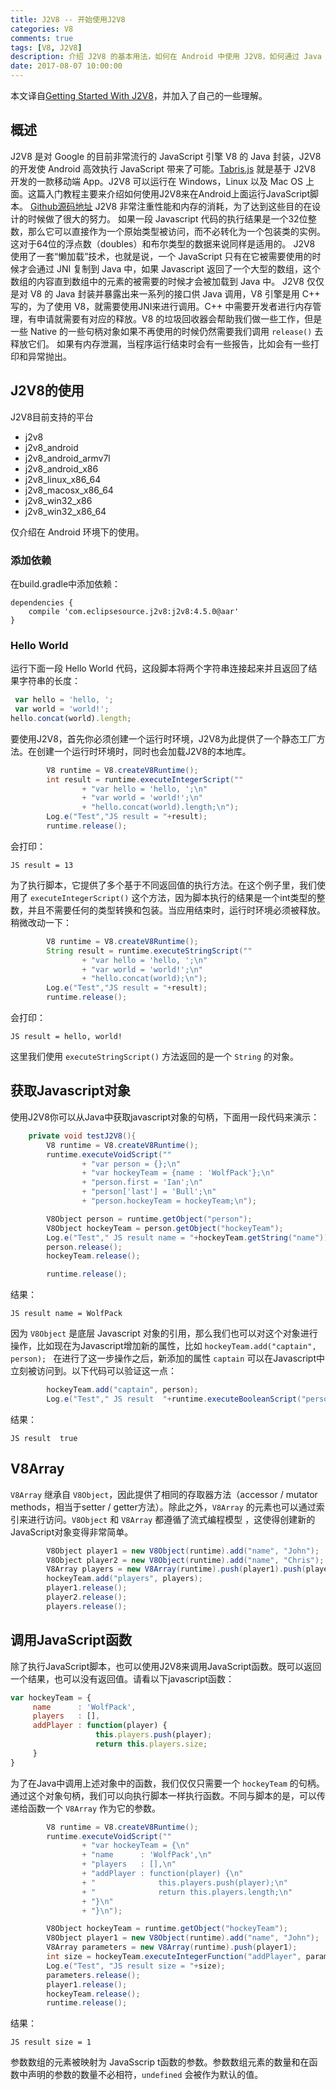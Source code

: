 ```yaml
---
title: J2V8 -- 开始使用J2V8
categories: V8
comments: true
tags: [V8, J2V8]
description: 介绍 J2V8 的基本用法，如何在 Android 中使用 J2V8，如何通过 Java 来调用 JavaScript 的对象和方法。
date: 2017-08-07 10:00:00
---
```


本文译自[Getting Started With J2V8](https://eclipsesource.com/blogs/tutorials/getting-started-with-j2v8/)，并加入了自己的一些理解。

## 概述

J2V8 是对 Google 的目前非常流行的 JavaScript 引擎 V8 的 Java 封装，J2V8 的开发使 Android 高效执行 JavaScript 带来了可能。[Tabris.js](https://tabrisjs.com/) 就是基于 J2V8 开发的一款移动端 App。J2V8 可以运行在 Windows，Linux 以及 Mac OS 上面。这篇入门教程主要来介绍如何使用J2V8来在Android上面运行JavaScript脚本。
[Github源码地址](https://github.com/eclipsesource/J2V8)
J2V8 非常注重性能和内存的消耗，为了达到这些目的在设计的时候做了很大的努力。
如果一段 Javascript 代码的执行结果是一个32位整数，那么它可以直接作为一个原始类型被访问，而不必转化为一个包装类的实例。这对于64位的浮点数（doubles）和布尔类型的数据来说同样是适用的。
J2V8 使用了一套“懒加载”技术，也就是说，一个 JavaScript 只有在它被需要使用的时候才会通过 JNI 复制到 Java 中，如果 Javascript 返回了一个大型的数组，这个数组的内容直到数组中的元素的被需要的时候才会被加载到 Java 中。
J2V8 仅仅是对 V8 的 Java 封装并暴露出来一系列的接口供 Java 调用，V8 引擎是用 C++ 写的，为了使用 V8，就需要使用JNI来进行调用。C++ 中需要开发者进行内存管理，有申请就需要有对应的释放。V8 的垃圾回收器会帮助我们做一些工作，但是一些 Native 的一些句柄对象如果不再使用的时候仍然需要我们调用 `release()` 去释放它们。
如果有内存泄漏，当程序运行结束时会有一些报告，比如会有一些打印和异常抛出。

## J2V8的使用

J2V8目前支持的平台

 - j2v8
 - j2v8_android
 - j2v8_android_armv7l
 - j2v8_android_x86
 - j2v8_linux_x86_64
 - j2v8_macosx_x86_64
 - j2v8_win32_x86
 - j2v8_win32_x86_64

仅介绍在 Android 环境下的使用。

### 添加依赖

在build.gradle中添加依赖：
```
dependencies {
    compile 'com.eclipsesource.j2v8:j2v8:4.5.0@aar'
}
```

### Hello World

运行下面一段 Hello World 代码，这段脚本将两个字符串连接起来并且返回了结果字符串的长度：

```javascript
 var hello = 'hello, ';
 var world = 'world!';
hello.concat(world).length;
```

要使用J2V8，首先你必须创建一个运行时环境，J2V8为此提供了一个静态工厂方法。在创建一个运行时环境时，同时也会加载J2V8的本地库。

```java
        V8 runtime = V8.createV8Runtime();
        int result = runtime.executeIntegerScript(""
                + "var hello = 'hello, ';\n"
                + "var world = 'world!';\n"
                + "hello.concat(world).length;\n");
        Log.e("Test","JS result = "+result);
        runtime.release();
```

会打印：

```
JS result = 13
```

为了执行脚本，它提供了多个基于不同返回值的执行方法。在这个例子里，我们使用了 `executeIntegerScript()` 这个方法，因为脚本执行的结果是一个int类型的整数，并且不需要任何的类型转换和包装。当应用结束时，运行时环境必须被释放。
稍微改动一下：

```java
        V8 runtime = V8.createV8Runtime();
        String result = runtime.executeStringScript(""
                + "var hello = 'hello, ';\n"
                + "var world = 'world!';\n"
                + "hello.concat(world);\n");
        Log.e("Test","JS result = "+result);
        runtime.release();
```

会打印：

```
JS result = hello, world!
```

这里我们使用 `executeStringScript()` 方法返回的是一个 `String` 的对象。

## 获取Javascript对象

使用J2V8你可以从Java中获取javascript对象的句柄，下面用一段代码来演示：

```java
    private void testJ2V8(){
        V8 runtime = V8.createV8Runtime();
        runtime.executeVoidScript(""
                + "var person = {};\n"
                + "var hockeyTeam = {name : 'WolfPack'};\n"
                + "person.first = 'Ian';\n"
                + "person['last'] = 'Bull';\n"
                + "person.hockeyTeam = hockeyTeam;\n");

        V8Object person = runtime.getObject("person");
        V8Object hockeyTeam = person.getObject("hockeyTeam");
        Log.e("Test"," JS result name = "+hockeyTeam.getString("name"));
        person.release();
        hockeyTeam.release();

        runtime.release();
```

结果：

```
JS result name = WolfPack
```

因为 `V8Object` 是底层 Javascript 对象的引用，那么我们也可以对这个对象进行操作，比如现在为Javascript增加新的属性，比如 `hockeyTeam.add("captain", person); ` 在进行了这一步操作之后，新添加的属性 `captain` 可以在Javascript中立刻被访问到。以下代码可以验证这一点：

```java
        hockeyTeam.add("captain", person);
        Log.e("Test"," JS result  "+runtime.executeBooleanScript("person === hockeyTeam.captain"));
```

结果：

```
JS result  true
```

## V8Array

`V8Array` 继承自 `V8Object`，因此提供了相同的存取器方法（accessor / mutator methods，相当于setter / getter方法）。除此之外，`V8Array` 的元素也可以通过索引来进行访问。`V8Object` 和 `V8Array` 都遵循了流式编程模型 ，这使得创建新的JavaScript对象变得非常简单。

```java
        V8Object player1 = new V8Object(runtime).add("name", "John");
        V8Object player2 = new V8Object(runtime).add("name", "Chris");
        V8Array players = new V8Array(runtime).push(player1).push(player2);
        hockeyTeam.add("players", players);
        player1.release();
        player2.release();
        players.release();
```

## 调用JavaScript函数

除了执行JavaScript脚本，也可以使用J2V8来调用JavaScript函数。既可以返回一个结果，也可以没有返回值。请看以下javascript函数：

```javascript
var hockeyTeam = {
     name      : 'WolfPack',
     players   : [],
     addPlayer : function(player) {
                   this.players.push(player);
                   return this.players.size;
     }
}
```

为了在Java中调用上述对象中的函数，我们仅仅只需要一个 `hockeyTeam` 的句柄。通过这个对象句柄，我们可以向执行脚本一样执行函数。不同与脚本的是，可以传递给函数一个 `V8Array` 作为它的参数。

```java
        V8 runtime = V8.createV8Runtime();
        runtime.executeVoidScript(""
                + "var hockeyTeam = {\n"
                + "name      : 'WolfPack',\n"
                + "players   : [],\n"
                + "addPlayer : function(player) {\n"
                + "              this.players.push(player);\n"
                + "              return this.players.length;\n"
                + "}\n"
                + "}\n");

        V8Object hockeyTeam = runtime.getObject("hockeyTeam");
        V8Object player1 = new V8Object(runtime).add("name", "John");
        V8Array parameters = new V8Array(runtime).push(player1);
        int size = hockeyTeam.executeIntegerFunction("addPlayer", parameters);
        Log.e("Test", "JS result size = "+size);
        parameters.release();
        player1.release();
        hockeyTeam.release();
        runtime.release();
```

结果：

```
JS result size = 1
```

参数数组的元素被映射为 JavaSscrip t函数的参数。参数数组元素的数量和在函数中声明的参数的数量不必相符，`undefined` 会被作为默认的值。
